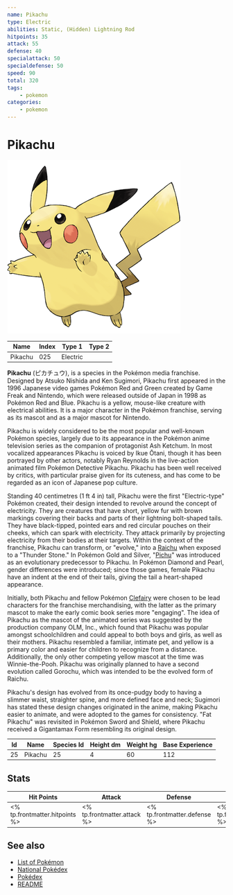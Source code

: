 ```yaml
---
name: Pikachu
type: Electric
abilities: Static, (Hidden) Lightning Rod
hitpoints: 35
attack: 55
defense: 40
specialattack: 50
specialdefense: 50
speed: 90
total: 320
tags:
    - pokemon
categories:
    - pokemon
---
```


# Pikachu


![Pikachu](images/025.png)

| **Name** | **Index** | **Type 1** | **Type 2** |
|----|----|----|----|
| Pikachu | 025 | Electric  |  |

**Pikachu** (&#x30d4;&#x30ab;&#x30c1;&#x30e5;&#x30a6;), is a species in the Pok&#x00e9;mon media franchise. Designed by Atsuko Nishida and Ken Sugimori, Pikachu first appeared in the 1996 Japanese video games Pok&#x00e9;mon Red and Green created by Game Freak and Nintendo, which were released outside of Japan in 1998 as Pok&#x00e9;mon Red and Blue. Pikachu is a yellow, mouse-like creature with electrical abilities. It is a major character in the Pok&#x00e9;mon franchise, serving as its mascot and as a major mascot for Nintendo.

Pikachu is widely considered to be the most popular and well-known Pok&#x00e9;mon species, largely due to its appearance in the Pok&#x00e9;mon anime television series as the companion of protagonist Ash Ketchum. In most vocalized appearances Pikachu is voiced by Ikue &#x014c;tani, though it has been portrayed by other actors, notably Ryan Reynolds in the live-action animated film Pok&#x00e9;mon Detective Pikachu. Pikachu has been well received by critics, with particular praise given for its cuteness, and has come to be regarded as an icon of Japanese pop culture.

Standing 40 centimetres (1 ft 4 in) tall, Pikachu were the first "Electric-type" Pok&#x00e9;mon created, their design intended to revolve around the concept of electricity. They are creatures that have short, yellow fur with brown markings covering their backs and parts of their lightning bolt-shaped tails. They have black-tipped, pointed ears and red circular pouches on their cheeks, which can spark with electricity. They attack primarily by projecting electricity from their bodies at their targets. Within the context of the franchise, Pikachu can transform, or "evolve," into a [Raichu](Raichu.md) when exposed to a "Thunder Stone." In Pok&#x00e9;mon Gold and Silver, "[Pichu](Pichu.md)" was introduced as an evolutionary predecessor to Pikachu. In Pok&#x00e9;mon Diamond and Pearl, gender differences were introduced; since those games, female Pikachu have an indent at the end of their tails, giving the tail a heart-shaped appearance.

Initially, both Pikachu and fellow Pok&#x00e9;mon [Clefairy](Clefairy.md) were chosen to be lead characters for the franchise merchandising, with the latter as the primary mascot to make the early comic book series more "engaging". The idea of Pikachu as the mascot of the animated series was suggested by the production company OLM, Inc., which found that Pikachu was popular amongst schoolchildren and could appeal to both boys and girls, as well as their mothers. Pikachu resembled a familiar, intimate pet, and yellow is a primary color and easier for children to recognize from a distance. Additionally, the only other competing yellow mascot at the time was Winnie-the-Pooh. Pikachu was originally planned to have a second evolution called Gorochu, which was intended to be the evolved form of Raichu.

Pikachu's design has evolved from its once-pudgy body to having a slimmer waist, straighter spine, and more defined face and neck; Sugimori has stated these design changes originated in the anime, making Pikachu easier to animate, and were adopted to the games for consistency. "Fat Pikachu" was revisited in Pok&#x00e9;mon Sword and Shield, where Pikachu received a Gigantamax Form resembling its original design.



| **Id** | **Name** | **Species Id** | **Height dm** | **Weight hg** | **Base Experience** |
|--------|----------|----------------|------------|------------|---------------------|
| 25 | Pikachu | 25 | 4 | 60 | 112 |



## Stats

| **Hit Points** | **Attack** | **Defense** | **Special Attack** | **Special Defense** | **Speed** | **Total** |
|----------------|------------|-------------|--------------------|---------------------|-----------|-----------|
| <% tp.frontmatter.hitpoints %> | <% tp.frontmatter.attack %> | <% tp.frontmatter.defense %> | <% tp.frontmatter.specialattack %> | <% tp.frontmatter.specialdefense %> | <% tp.frontmatter.speed %> | <% tp.frontmatter.total %> |

## See also

- [List of Pokémon](../pokemon.md)
- [National Pokédex](../national_pokedex.md)
- [Pokédex](../pokedex.md)
- [README](../README.md)
